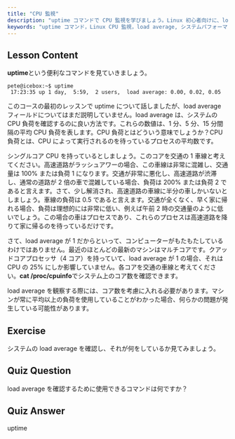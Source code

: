 ```yaml
---
title: "CPU 監視"
description: "uptime コマンドで CPU 監視を学びましょう。Linux 初心者向けに、load average、CPU 使用率、システムパフォーマンスの解釈方法を理解します。"
keywords: "uptime コマンド，Linux CPU 監視，load average, システムパフォーマンス，Linux チュートリアル，初心者ガイド"
---
```


## Lesson Content

**uptime**という便利なコマンドを見ていきましょう。

```
pete@icebox:~$ uptime
 17:23:35 up 1 day,  5:59,  2 users,  load average: 0.00, 0.02, 0.05
```

このコースの最初のレッスンで uptime について話しましたが、load average フィールドについてはまだ説明していません。load average は、システムの CPU 負荷を確認するのに良い方法です。これらの数値は、1 分、5 分、15 分間隔の平均 CPU 負荷を表します。CPU 負荷とはどういう意味でしょうか？CPU 負荷とは、CPU によって実行されるのを待っているプロセスの平均数です。

シングルコア CPU を持っているとしましょう。このコアを交通の 1 車線と考えてください。高速道路がラッシュアワーの場合、この車線は非常に混雑し、交通量は 100% または負荷 1 になります。交通が非常に悪化し、高速道路が渋滞し、通常の道路が 2 倍の車で混雑している場合、負荷は 200% または負荷 2 であると言えます。さて、少し解消され、高速道路の車線に半分の車しかいないとしましょう。車線の負荷は 0.5 であると言えます。交通が全くなく、早く家に帰れる場合、負荷は理想的には非常に低い、例えば午前 2 時の交通量のように低いでしょう。この場合の車はプロセスであり、これらのプロセスは高速道路を降りて家に帰るのを待っているだけです。

さて、load average が 1 だからといって、コンピューターがもたもたしているわけではありません。最近のほとんどの最新のマシンはマルチコアです。クアッドコアプロセッサ（4 コア）を持っていて、load average が 1 の場合、それは CPU の 25% にしか影響していません。各コアを交通の車線と考えてください。**cat /proc/cpuinfo**でシステム上のコア数を確認できます。

load average を観察する際には、コア数を考慮に入れる必要があります。マシンが常に平均以上の負荷を使用していることがわかった場合、何らかの問題が発生している可能性があります。

## Exercise

システムの load average を確認し、それが何をしているか見てみましょう。

## Quiz Question

load average を確認するために使用できるコマンドは何ですか？

## Quiz Answer

uptime
